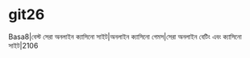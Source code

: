 # git26
Basa8|বেস্ট সেরা অনলাইন ক্যাসিনো সাইট|অনলাইন ক্যাসিনো গেমস|সেরা অনলাইন বেটিং এবং ক্যাসিনো সাইট|2106
